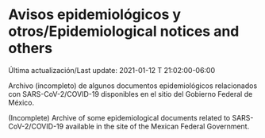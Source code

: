 # Avisos epidemiológicos y otros/Epidemiological notices and others

Última actualización/Last update: 2021-01-12 T 21:02:00-06:00

Archivo (incompleto) de algunos documentos epidemiológicos relacionados con SARS-CoV-2/COVID-19 disponibles en el sitio del Gobierno Federal de México.

(Incomplete) Archive of some epidemiological documents related to SARS-CoV-2/COVID-19 available in the site of the Mexican Federal Government.
